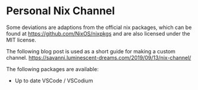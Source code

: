 # Personal Nix Channel

Some deviations are adaptions from the official nix packages, which can be found at https://github.com/NixOS/nixpkgs and are also licensed under the MIT license.

The following blog post is used as a short guide for making a custom channel. https://savanni.luminescent-dreams.com/2019/09/13/nix-channel/

The following packages are available:
- Up to date VSCode / VSCodium